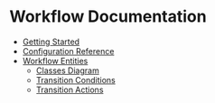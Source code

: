 Workflow Documentation
==============================

- [Getting Started](./getting-started.md)
- [Configuration Reference](./configuration-reference.md)
- [Workflow Entities](./workflow-entities.md)
    - [Classes Diagram](./workflow-entities/classes-diagram.md)
    - [Transition Conditions](./workflow-entities/transition-conditions.md)
    - [Transition Actions](./workflow-entities/transition-actions.md)